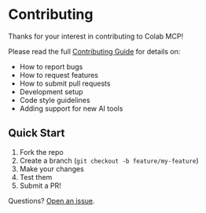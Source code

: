 # Contributing

Thanks for your interest in contributing to Colab MCP!

Please read the full [Contributing Guide](docs/contributing.md) for details on:

- How to report bugs
- How to request features  
- How to submit pull requests
- Development setup
- Code style guidelines
- Adding support for new AI tools

## Quick Start

1. Fork the repo
2. Create a branch (`git checkout -b feature/my-feature`)
3. Make your changes
4. Test them
5. Submit a PR!

Questions? [Open an issue](https://github.com/yourusername/colab-mcp/issues).

